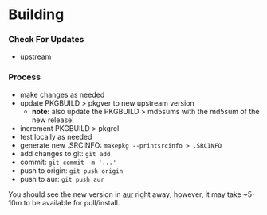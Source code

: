 # Building

### Check For Updates

- [upstream](https://www.keepalived.org/download.html)

### Process

- make changes as needed
- update PKGBUILD > pkgver to new upstream version
    + __note:__ also update the PKGBUILD > md5sums with the md5sum of the new release!
- increment PKGBUILD > pkgrel
- test locally as needed
- generate new .SRCINFO: `makepkg --printsrcinfo > .SRCINFO`
- add changes to git: `git add`
- commit: `git commit -m '...'`
- push to origin: `git push origin`
- push to aur: `git push aur`

You should see the new version in [aur](https://aur.archlinux.org/packages/keepalived-openrc) right away; however, it may take ~5-10m to be available for pull/install.

